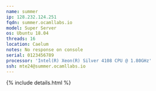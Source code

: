 ```yaml
---
name: summer
ip: 128.232.124.251
fqdn: summer.ocamllabs.io
model: Super Server
os: Ubuntu 18.04
threads: 16
location: Caelum
notes: No response on console
serial: 0123456789
processor: 'Intel(R) Xeon(R) Silver 4108 CPU @ 1.80GHz'
ssh: mte24@summer.ocamllabs.io
---
```

{% include details.html %} 

